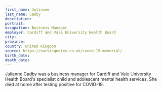 ```yaml
---
first_name: Julianne
last_name: Cadby
description: 
portrait: 
occupation: Business Manager
employer: Cardiff and Vale University Health Board
city: 
province: 
country: United Kingdom
source: https://nursingnotes.co.uk/covid-19-memorial/
birth_date: 
death_date: 
---
```


Julianne Cadby was a business manager for Cardiff and Vale University Health Board's specialist child and adolescent mental health services. She died at home after testing positive for COVID-19.